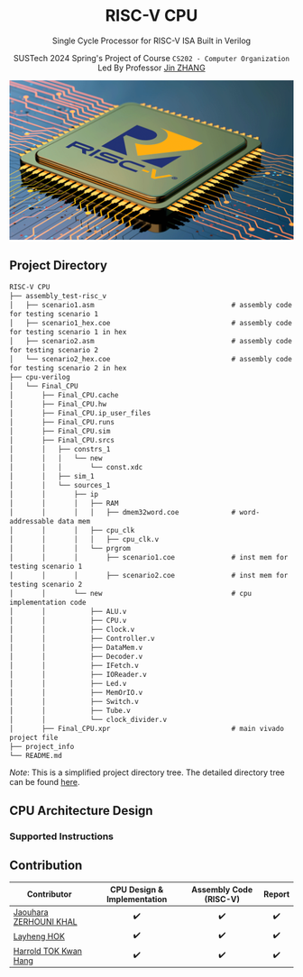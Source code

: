 <div align=center>

# RISC-V CPU

Single Cycle Processor for RISC-V ISA Built in Verilog

SUSTech 2024 Spring's Project of Course `CS202 - Computer Organization` Led By Professor [Jin ZHANG](https://jinzhang-sustech.github.io/)

<div align="center">
    <img src="./project_info/resources/risc-v-cpu.png" alt="risc-v cpu">
</div>

</div>

## Project Directory
```
RISC-V CPU
├── assembly_test-risc_v
│   ├── scenario1.asm                                  # assembly code for testing scenario 1
│   ├── scenario1_hex.coe                              # assembly code for testing scenario 1 in hex
│   ├── scenario2.asm                                  # assembly code for testing scenario 2
│   └── scenario2_hex.coe                              # assembly code for testing scenario 2 in hex                              
├── cpu-verilog
│   └── Final_CPU
│       ├── Final_CPU.cache
│       ├── Final_CPU.hw
│       ├── Final_CPU.ip_user_files
│       ├── Final_CPU.runs
│       ├── Final_CPU.sim
│       ├── Final_CPU.srcs
│       │   ├── constrs_1
│       │   │   └── new
│       │   │       └── const.xdc
│       │   ├── sim_1
│       │   └── sources_1
│       │       ├── ip
│       │       │   ├── RAM
│       │       │   │   ├── dmem32word.coe             # word-addressable data mem
│       │       │   ├── cpu_clk
│       │       │   │   ├── cpu_clk.v
│       │       │   └── prgrom
│       │       │       ├── scenario1.coe              # inst mem for testing scenario 1
│       │       │       ├── scenario2.coe              # inst mem for testing scenario 2
│       │       └── new                                # cpu implementation code
│       │           ├── ALU.v
│       │           ├── CPU.v
│       │           ├── Clock.v
│       │           ├── Controller.v
│       │           ├── DataMem.v
│       │           ├── Decoder.v
│       │           ├── IFetch.v
│       │           ├── IOReader.v
│       │           ├── Led.v
│       │           ├── MemOrIO.v
│       │           ├── Switch.v
│       │           ├── Tube.v
│       │           └── clock_divider.v
│       ├── Final_CPU.xpr                              # main vivado project file
├── project_info
└── README.md
```
*Note*: This is a simplified project directory tree. The detailed directory tree can be found [here](./project_info/directory-tree.txt).

## CPU Architecture Design
### Supported Instructions

## Contribution
| Contributor | CPU Design & Implementation | Assembly Code (RISC-V) | Report |
| --- |:---:|:---:|:---:|
| [Jaouhara ZERHOUNI KHAL](https://github.com/Jouwy) | :heavy_check_mark: | :heavy_check_mark: | :heavy_check_mark: |
| [Layheng HOK](https://github.com/Layheng-Hok) | :heavy_check_mark: | :heavy_check_mark: | :heavy_check_mark: |
| [Harrold TOK Kwan Hang](https://github.com/Barracudapi) | :heavy_check_mark: | :heavy_check_mark: | :heavy_check_mark:|
